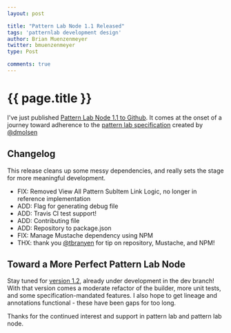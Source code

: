 ```yaml
---
layout: post

title: "Pattern Lab Node 1.1 Released"
tags: 'patternlab development design'
author: Brian Muenzenmeyer
twitter: bmuenzenmeyer
type: Post

comments: true
---
```


{{ page.title }}
================

I've just published [Pattern Lab Node 1.1 to Github](https://github.com/pattern-lab/patternlab-node/releases/tag/v0.1.1). It comes at the onset of a journey toward adherence to the [pattern lab specification](https://github.com/pattern-lab/the-spec/blob/draft/SPEC.md) created by [@dmolsen](https://twitter.com/dmolsen)

## Changelog
This release cleans up some messy dependencies, and really sets the stage for more meaningful development.

- FIX: Removed View All Pattern SubItem Link Logic, no longer in reference implementation
- ADD: Flag for generating debug file
- ADD: Travis CI test support!
- ADD: Contributing file
- ADD: Repository to package.json
- FIX: Manage Mustache dependency using NPM
- THX: thank you [@tbranyen](https://github.com/tbranyen) for tip on repository, Mustache, and NPM!

## Toward a More Perfect Pattern Lab Node
Stay tuned for [version 1.2](https://github.com/pattern-lab/patternlab-node/issues/38), already under development in the dev branch! With that version comes a moderate refactor of the builder, more unit tests, and some specification-mandated features. I also hope to get lineage and annotations functional - these have been gaps for too long.

Thanks for the continued interest and support in pattern lab and pattern lab node.
